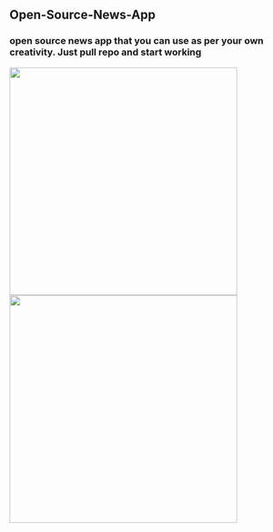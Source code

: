 ## Open-Source-News-App
### open source news app that you can use as per your own creativity. Just pull repo and start working
<img src="https://user-images.githubusercontent.com/58212835/89718039-b79ef500-d9d9-11ea-8094-e4b8d8a534af.png" height="400">   <img src="https://user-images.githubusercontent.com/58212835/89718078-fdf45400-d9d9-11ea-8ee7-e0b0a34b53b7.png" height="400">
